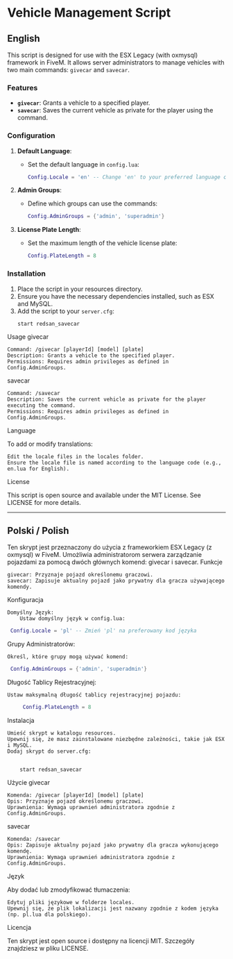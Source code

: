 # Vehicle Management Script

## English

This script is designed for use with the ESX Legacy (with oxmysql) framework in FiveM. It allows server administrators to manage vehicles with two main commands: `givecar` and `savecar`.

### Features

- **`givecar`**: Grants a vehicle to a specified player.
- **`savecar`**: Saves the current vehicle as private for the player using the command.

### Configuration

1. **Default Language**:
   - Set the default language in `config.lua`:
     ```lua
     Config.Locale = 'en' -- Change 'en' to your preferred language code
     ```

2. **Admin Groups**:
   - Define which groups can use the commands:
     ```lua
     Config.AdminGroups = {'admin', 'superadmin'}
     ```

3. **License Plate Length**:
   - Set the maximum length of the vehicle license plate:
     ```lua
     Config.PlateLength = 8
     ```

### Installation

1. Place the script in your resources directory.
2. Ensure you have the necessary dependencies installed, such as ESX and MySQL.
3. Add the script to your `server.cfg`:
   ```plaintext
   start redsan_savecar
   ```
Usage
givecar

    Command: /givecar [playerId] [model] [plate]
    Description: Grants a vehicle to the specified player.
    Permissions: Requires admin privileges as defined in Config.AdminGroups.

savecar

    Command: /savecar
    Description: Saves the current vehicle as private for the player executing the command.
    Permissions: Requires admin privileges as defined in Config.AdminGroups.

Language

To add or modify translations:

    Edit the locale files in the locales folder.
    Ensure the locale file is named according to the language code (e.g., en.lua for English).

License

This script is open source and available under the MIT License. See LICENSE for more details.
_____________________________________________________________
## Polski / Polish

Ten skrypt jest przeznaczony do użycia z frameworkiem ESX Legacy (z oxmysql) w FiveM. Umożliwia administratorom serwera zarządzanie pojazdami za pomocą dwóch głównych komend: givecar i savecar.
Funkcje

    givecar: Przyznaje pojazd określonemu graczowi.
    savecar: Zapisuje aktualny pojazd jako prywatny dla gracza używającego komendy.

Konfiguracja

    Domyślny Język:
        Ustaw domyślny język w config.lua:
   ```lua
    Config.Locale = 'pl' -- Zmień 'pl' na preferowany kod języka
   ```
Grupy Administratorów:

    Określ, które grupy mogą używać komend:
   ```lua
    Config.AdminGroups = {'admin', 'superadmin'}
   ```
Długość Tablicy Rejestracyjnej:

    Ustaw maksymalną długość tablicy rejestracyjnej pojazdu:
   ```lua
        Config.PlateLength = 8
   ```
Instalacja

    Umieść skrypt w katalogu resources.
    Upewnij się, że masz zainstalowane niezbędne zależności, takie jak ESX i MySQL.
    Dodaj skrypt do server.cfg:
```plaintext

    start redsan_savecar
```
Użycie
givecar

    Komenda: /givecar [playerId] [model] [plate]
    Opis: Przyznaje pojazd określonemu graczowi.
    Uprawnienia: Wymaga uprawnień administratora zgodnie z Config.AdminGroups.

savecar

    Komenda: /savecar
    Opis: Zapisuje aktualny pojazd jako prywatny dla gracza wykonującego komendę.
    Uprawnienia: Wymaga uprawnień administratora zgodnie z Config.AdminGroups.

Język

Aby dodać lub zmodyfikować tłumaczenia:

    Edytuj pliki językowe w folderze locales.
    Upewnij się, że plik lokalizacji jest nazwany zgodnie z kodem języka (np. pl.lua dla polskiego).

Licencja

Ten skrypt jest open source i dostępny na licencji MIT. Szczegóły znajdziesz w pliku LICENSE.

